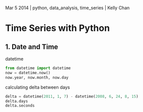Mar 5 2014 | python, data_analysis, time_series | Kelly Chan
# Time Series with Python

## 1. Date and Time

datetime
```python
from datetime import datetime
now = datetime.now()
now.year, now.month, now.day
```

calculating delta between days
```python
delta = datetime(2011, 1, 7) - datetime(2008, 6, 24, 8, 15)
delta.days
delta.seconds
```
